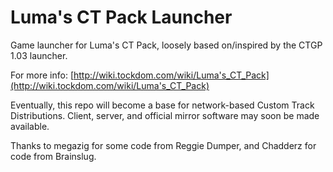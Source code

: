 # Luma's CT Pack Launcher
Game launcher for Luma's CT Pack, loosely based on/inspired by the CTGP 1.03 launcher.

For more info: [http://wiki.tockdom.com/wiki/Luma's_CT_Pack](http://wiki.tockdom.com/wiki/Luma's_CT_Pack)

Eventually, this repo will become a base for network-based Custom Track Distributions. Client, server, and official mirror software may soon be made available.

Thanks to megazig for some code from Reggie Dumper, and Chadderz for code from Brainslug.
